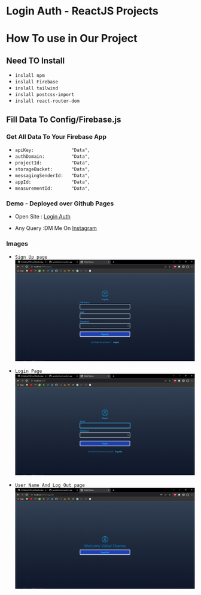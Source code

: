 # Login Auth - ReactJS Projects





# How To use in Our Project
## Need TO Install
*  `inslall npm`
*  `inslall Firebase`
*  `inslall tailwind`
*  `inslall postcss-import`
*  `inslall react-router-dom`

## Fill Data To Config/Firebase.js
### Get All Data To Your Firebase App
* `apiKey:              "Data",`
* `authDomain:          "Data",`
* `projectId:           "Data",`
* `storageBucket:       "Data",`
* `messagingSenderId:   "Data",`
* `appId:               "Data",`
* `measurementId:       "Data",`

### Demo - Deployed over Github Pages
* Open Site : [Login Auth](https://github.com/Vishalking758) 


* Any Query  :DM Me On [Instagram](https://www.instagram.com/iam_vishal_king)


### Images
* `Sign Up page`
![](signup.png)


* `Login Page`
![](login.png)

* `User Name And Log Out page`
![](loggedin.png)
